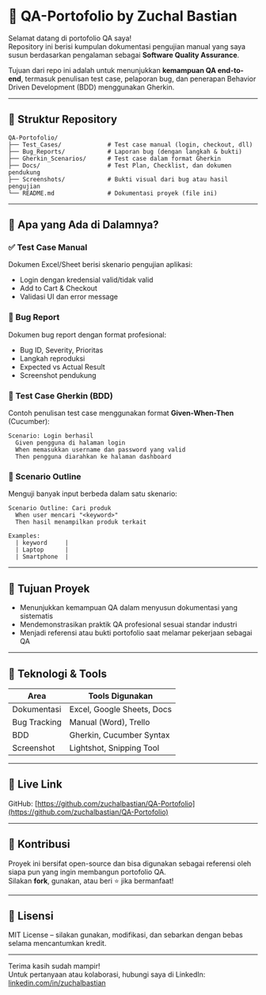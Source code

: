 
# 🧪 QA-Portofolio by Zuchal Bastian

Selamat datang di portofolio QA saya!  
Repository ini berisi kumpulan dokumentasi pengujian manual yang saya susun berdasarkan pengalaman sebagai **Software Quality Assurance**.

Tujuan dari repo ini adalah untuk menunjukkan **kemampuan QA end-to-end**, termasuk penulisan test case, pelaporan bug, dan penerapan Behavior Driven Development (BDD) menggunakan Gherkin.

---

## 📁 Struktur Repository

```
QA-Portofolio/
├── Test_Cases/             # Test case manual (login, checkout, dll)
├── Bug_Reports/            # Laporan bug (dengan langkah & bukti)
├── Gherkin_Scenarios/      # Test case dalam format Gherkin
├── Docs/                   # Test Plan, Checklist, dan dokumen pendukung
├── Screenshots/            # Bukti visual dari bug atau hasil pengujian
└── README.md               # Dokumentasi proyek (file ini)
```

---

## 🧰 Apa yang Ada di Dalamnya?

### ✅ Test Case Manual
Dokumen Excel/Sheet berisi skenario pengujian aplikasi:
- Login dengan kredensial valid/tidak valid
- Add to Cart & Checkout
- Validasi UI dan error message

### 🐞 Bug Report
Dokumen bug report dengan format profesional:
- Bug ID, Severity, Prioritas
- Langkah reproduksi
- Expected vs Actual Result
- Screenshot pendukung

### 🧠 Test Case Gherkin (BDD)
Contoh penulisan test case menggunakan format **Given-When-Then** (Cucumber):
```gherkin
Scenario: Login berhasil
  Given pengguna di halaman login
  When memasukkan username dan password yang valid
  Then pengguna diarahkan ke halaman dashboard
```

### 🔁 Scenario Outline
Menguji banyak input berbeda dalam satu skenario:
```gherkin
Scenario Outline: Cari produk
  When user mencari "<keyword>"
  Then hasil menampilkan produk terkait

Examples:
  | keyword     |
  | Laptop      |
  | Smartphone  |
```

---

## 🎯 Tujuan Proyek

- Menunjukkan kemampuan QA dalam menyusun dokumentasi yang sistematis
- Mendemonstrasikan praktik QA profesional sesuai standar industri
- Menjadi referensi atau bukti portofolio saat melamar pekerjaan sebagai QA

---

## 🚀 Teknologi & Tools

| Area              | Tools Digunakan            |
|-------------------|----------------------------|
| Dokumentasi       | Excel, Google Sheets, Docs |
| Bug Tracking      | Manual (Word), Trello       |
| BDD               | Gherkin, Cucumber Syntax    |
| Screenshot        | Lightshot, Snipping Tool    |

---

## 🔗 Live Link
GitHub: [https://github.com/zuchalbastian/QA-Portofolio](https://github.com/zuchalbastian/QA-Portofolio)

---

## 🙌 Kontribusi

Proyek ini bersifat open-source dan bisa digunakan sebagai referensi oleh siapa pun yang ingin membangun portofolio QA.  
Silakan **fork**, gunakan, atau beri ⭐️ jika bermanfaat!

---

## 📄 Lisensi

MIT License – silakan gunakan, modifikasi, dan sebarkan dengan bebas selama mencantumkan kredit.

---

Terima kasih sudah mampir!  
Untuk pertanyaan atau kolaborasi, hubungi saya di LinkedIn: [linkedin.com/in/zuchalbastian]([https://www.linkedin.com/in/zuchalbastian](https://www.linkedin.com/in/zuchal-ari-bastian-a88469195/))
